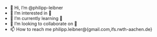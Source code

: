 - 👋 Hi, I’m @philipp-leibner
- 👀 I’m interested in 🚄
- 🌱 I’m currently learning 🚋
- 💞️ I’m looking to collaborate on 🚊
- 📫 How to reach me philipp.leibner@{gmail.com,ifs.rwth-aachen.de}

<!---
philipp-leibner/philipp-leibner is a ✨ special ✨ repository because its `README.md` (this file) appears on your GitHub profile.
You can click the Preview link to take a look at your changes.
--->
